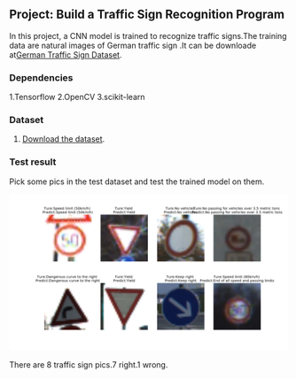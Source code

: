 ## Project: Build a Traffic Sign Recognition Program

In this project, a CNN model is trained to recognize traffic signs.The training data are natural images of German traffic sign .It can be downloade at[German Traffic Sign Dataset](http://benchmark.ini.rub.de/?section=gtsrb&subsection=dataset).

### Dependencies
1.Tensorflow
2.OpenCV
3.scikit-learn

### Dataset

1. [Download the dataset](https://d17h27t6h515a5.cloudfront.net/topher/2016/November/581faac4_traffic-signs-data/traffic-signs-data.zip). 

### Test result
Pick some pics in the test dataset and test the trained model on them.

![Aaron Swartz](https://github.com/nicholas-tien/Traffic-Sign-Classifier/blob/master/figure_3.png?raw=true)

There are 8 traffic sign pics.7 right.1 wrong.
